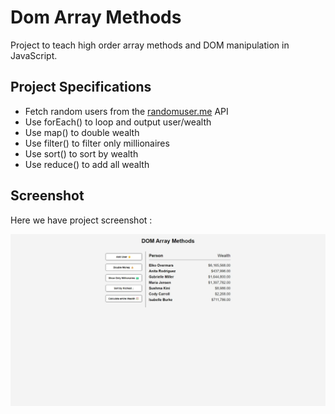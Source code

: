 # Dom Array Methods
Project to teach high order array methods and DOM manipulation in JavaScript.

## Project Specifications
- Fetch random users from the [randomuser.me](https://randomuser.me) API
- Use forEach() to loop and output user/wealth
- Use map() to double wealth
- Use filter() to filter only millionaires
- Use sort() to sort by wealth
- Use reduce() to add all wealth

## Screenshot
Here we have project screenshot :

![screenshot](screenshot.jpeg)